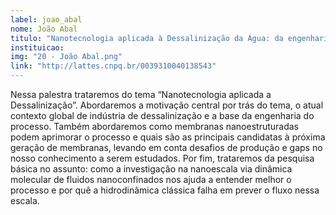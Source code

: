 ```yaml
---
label: joao_abal
nome: João Abal
titulo: "Nanotecnologia aplicada à Dessalinização da Água: da engenharia à dinâmica molecular do processo"
instituicao:
img: "20 - João Abal.png"
link: "http://lattes.cnpq.br/0039310040138543"
---
```


Nessa palestra trataremos do tema “Nanotecnologia aplicada a Dessalinização”. Abordaremos a motivação central por trás do tema, o atual contexto global de indústria de dessalinização e a base da engenharia do processo. Também abordaremos como membranas nanoestruturadas podem aprimorar o processo e quais são as principais candidatas à próxima geração de membranas, levando em conta desafios de produção e gaps no nosso conhecimento a serem estudados. Por fim, trataremos da pesquisa básica no assunto: como a investigação na nanoescala via dinâmica molecular de fluidos nanoconfinados nos ajuda a entender melhor o processo e por quê a hidrodinâmica clássica falha em prever o fluxo nessa escala.
